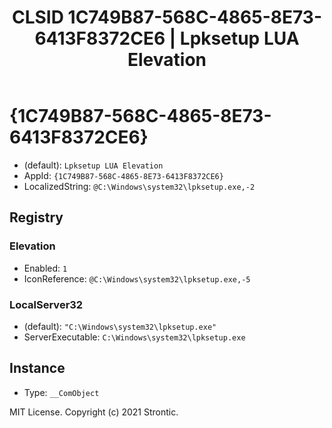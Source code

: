 ﻿---
title: "CLSID 1C749B87-568C-4865-8E73-6413F8372CE6 | Lpksetup LUA Elevation"
excerpt: What is COM-Object CLSID 1C749B87-568C-4865-8E73-6413F8372CE6?
---

# {1C749B87-568C-4865-8E73-6413F8372CE6}

* (default): `Lpksetup LUA Elevation`
* AppId: `{1C749B87-568C-4865-8E73-6413F8372CE6}`
* LocalizedString: `@C:\Windows\system32\lpksetup.exe,-2`

## Registry


### Elevation

* Enabled: `1`
* IconReference: `@C:\Windows\system32\lpksetup.exe,-5`

### LocalServer32

* (default): `"C:\Windows\system32\lpksetup.exe"`
* ServerExecutable: `C:\Windows\system32\lpksetup.exe`

## Instance

* Type: `__ComObject`

MIT License. Copyright (c) 2021 Strontic.


